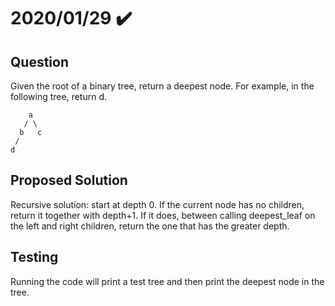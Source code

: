 # 2020/01/29 ✔️

## Question
Given the root of a binary tree, return a deepest node. For example, in the following tree, return d.

        a
       / \
      b   c
     /
    d


## Proposed Solution
Recursive solution: start at depth 0. If the current node has no children, return it together with depth+1. If it does, between calling deepest_leaf on the left and right children, return the one that has the greater depth.
    
## Testing
Running the code will print a test tree and then print the deepest node in the tree.

